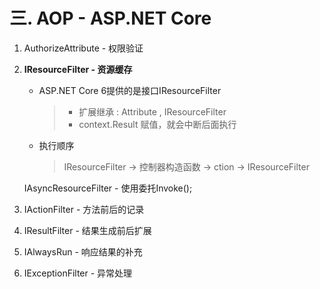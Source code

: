 # 三. AOP - ASP.NET Core

1. AuthorizeAttribute - 权限验证

2. **IResourceFilter - 资源缓存**

   * ASP.NET Core 6提供的是接口IResourceFilter

     > - 扩展继承  : Attribute , IResourceFilter
     > - context.Result 赋值，就会中断后面执行

   * 执行顺序

     > IResourceFilter -> 控制器构造函数 -> ction -> IResourceFilter

   IAsyncResourceFilter - 使用委托Invoke();

3. IActionFilter - 方法前后的记录

4. IResultFilter - 结果生成前后扩展

5. IAlwaysRun - 响应结果的补充

6. IExceptionFilter - 异常处理

